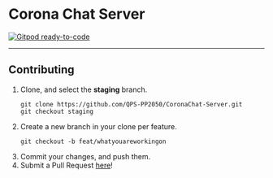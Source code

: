 # Corona Chat Server

[![Gitpod ready-to-code](https://img.shields.io/badge/Gitpod-ready--to--code-blue?logo=gitpod)](https://gitpod.io/#https://github.com/QPS-PP2050/SecureChatServer)

---

## Contributing

1. Clone, and select the **staging** branch.
    ```
    git clone https://github.com/QPS-PP2050/CoronaChat-Server.git
    git checkout staging
    ```
2. Create a new branch in your clone per feature.
    ```
    git checkout -b feat/whatyouareworkingon
    ```
3. Commit your changes, and push them.
4. Submit a Pull Request [here](https://github.com/QPS-PP2050/CoronaChat/pulls)!
